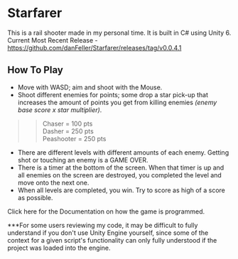 # Starfarer
This is a rail shooter made in my personal time. It is built in C# using Unity 6.
Current Most Recent Release - https://github.com/danFeller/Starfarer/releases/tag/v0.0.4.1

## How To Play

- Move with WASD; aim and shoot with the Mouse.
- Shoot different enemies for points; some drop a star pick-up that increases the amount of points you get from killing enemies *(enemy base score x star multiplier)*.
>> Chaser = 100 pts  
>> Dasher = 250 pts  
>> Peashooter = 250 pts  
- There are different levels with different amounts of each enemy. Getting shot or touching an enemy is a GAME OVER.
- There is a timer at the bottom of the screen. When that timer is up and all enemies on the screen are destroyed, you completed the level and move onto the next one.
- When all levels are completed, you win. Try to score as high of a score as possible.

Click here for the Documentation on how the game is programmed.

***For some users reviewing my code, it may be difficult to fully understand if you don't use Unity Engine yourself, since some of the context for a given script's functionality can only fully understood if the project was loaded into the engine.